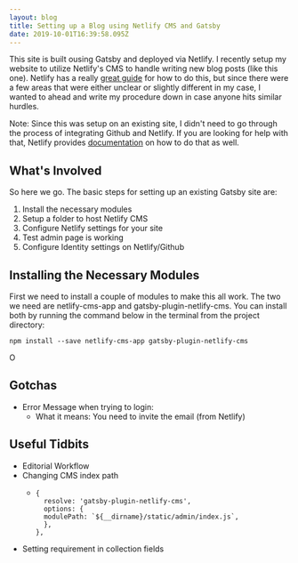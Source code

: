 ```yaml
---
layout: blog
title: Setting up a Blog using Netlify CMS and Gatsby
date: 2019-10-01T16:39:58.095Z
---
```

This site is built ousing Gatsby and deployed via Netlify. I recently setup my website to utilize Netlify's CMS to handle writing new blog posts (like this one). Netlify has a really [great guide](https://www.netlifycms.org/docs/gatsby/) for how to do this, but since there were a few areas that were either unclear or slightly different in my case, I wanted to ahead and write my procedure down in case anyone hits similar hurdles.

Note: Since this was setup on an existing site, I didn't need to go through the process of integrating Github and Netlify. If you are looking for help with that, Netlify provides [documentation](https://www.netlify.com/blog/2016/02/24/a-step-by-step-guide-gatsby-on-netlify/) on how to do that as well.

## What's Involved

So here we go. The basic steps for setting up an existing Gatsby site are:

1. Install the necessary modules
2. Setup a folder to host Netlify CMS
3. Configure Netlify settings for your site
4. Test admin page is working
5. Configure Identity settings on Netlify/Github



## Installing the Necessary Modules

First we need to install a couple of modules to make this all work. The two we need are netlify-cms-app and gatsby-plugin-netlify-cms. You can install both by running the command below in the terminal from the project directory:

`npm install --save netlify-cms-app gatsby-plugin-netlify-cms`

O

## Gotchas

* Error Message when trying to login:
  * What it means: You need to invite the email (from Netlify)

## Useful Tidbits

* Editorial Workflow
* Changing CMS index path
  * ```
    {
      resolve: 'gatsby-plugin-netlify-cms',
      options: {
      modulePath: `${__dirname}/static/admin/index.js`,
      },
    },
    ```
* Setting requirement in collection fields
